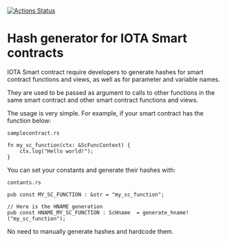 [![Actions Status](https://github.com/brunoamancio/IOTA-SC-HName-Generator/workflows/Build%20and%20test/badge.svg)](https://github.com/brunoamancio/IOTA-SC-HName-Generator/actions)

# Hash generator for IOTA Smart contracts

IOTA Smart contract require developers to generate hashes for smart contract functions and views, as well as for parameter and variable names. 

They are used to be passed as argument to calls to other functions in the same smart contract and other smart contract functions and views.

The usage is very simple. For example, if your smart contract has the function below:

`samplecontract.rs`
```
fn my_sc_function(ctx: &ScFuncContext) {
    ctx.log("Hello world!");
}
```

You can set your constants and generate their hashes with:

`contants.rs`
```
pub const MY_SC_FUNCTION : &str = "my_sc_function";

// Here is the HNAME generation
pub const HNAME_MY_SC_FUNCTION : ScHname  = generate_hname!("my_sc_function");
```

No need to manually generate hashes and hardcode them.
